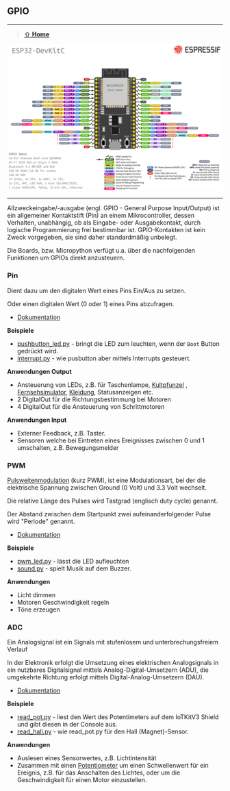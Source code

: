 GPIO
----
***

> [⇧ **Home**](../README.md)


![](../images/esp32-devkitC-v4-pinout.png)

- - -

Allzweckeingabe/-ausgabe (engl. GPIO - General Purpose Input/Output) ist ein allgemeiner Kontaktstift (Pin) an einem Mikrocontroller, dessen Verhalten, unabhängig, ob als Eingabe- oder Ausgabekontakt, durch logische Programmierung frei bestimmbar ist. GPIO-Kontakten ist kein Zweck vorgegeben, sie sind daher standardmäßig unbelegt.

Die Boards, bzw. Micropython verfügt u.a. über die nachfolgenden Funktionen um GPIOs direkt anzusteuern.

### Pin 

Dient dazu um den digitalen Wert eines Pins Ein/Aus zu setzen. 

Oder einen digitalen Wert (0 oder 1) eines Pins abzufragen.

* [Dokumentation](https://docs.micropython.org/en/latest/library/machine.Pin.html)

**Beispiele**

* [pushbutton_led.py](pushbutton.py) - bringt die LED zum leuchten, wenn der `Boot` Button gedrückt wird.
* [interrupt.py](interrupt.py) - wie pusbutton aber mittels Interrupts gesteuert.

**Anwendungen Output** 

*   Ansteuerung von LEDs, z.B. für Taschenlampe, [Kultpfunzel](http://kultpfunzel.ch/) , [Fernsehsimulator,](http://www.pearl.ch/ch-a-NC5312-3110.shtml) [Kleidung](http://www.get-a-led.de/led-t-shirts/led-kleidung-stereo-mc/), Statusanzeigen etc.
*   2 DigitalOut für die Richtungsbestimmung bei Motoren
*   4 DigitalOut für die Ansteuerung von Schrittmotoren

**Anwendungen Input** 

*   Externer Feedback, z.B. Taster.
*   Sensoren welche bei Eintreten eines Ereignisses zwischen 0 und 1 umschalten, z.B. Bewegungsmelder


### PWM

[Pulsweitenmodulation](http://de.wikipedia.org/wiki/Pulsweitenmodulation) (kurz PWM), ist eine Modulationsart, bei der die elektrische Spannung zwischen Ground (0 Volt) und 3.3 Volt wechselt.

Die relative Länge des Pulses wird Tastgrad (englisch duty cycle) genannt.

Der Abstand zwischen dem Startpunkt zwei aufeinanderfolgender Pulse wird "Periode" genannt.

* [Dokumentation](https://docs.micropython.org/en/latest/library/machine.PWM.html)

**Beispiele**

* [pwm_led.py](pwm_led.py) - lässt die LED aufleuchten
* [sound.py](sound.py) - spielt Musik auf dem Buzzer.

**Anwendungen** 

*   Licht dimmen
*   Motoren Geschwindigkeit regeln
*   Töne erzeugen

### ADC

Ein Analogsignal ist ein Signals mit stufenlosem und unterbrechungsfreiem Verlauf

In der Elektronik erfolgt die Umsetzung eines elektrischen Analogsignals in ein nutzbares Digitalsignal mittels Analog-Digital-Umsetzern (ADU), die umgekehrte Richtung erfolgt mittels Digital-Analog-Umsetzern (DAU).

* [Dokumentation](https://docs.micropython.org/en/latest/library/machine.ADC.html)

**Beispiele**

* [read_pot.py](read_pot.py) - liest den Wert des Potentimeters auf dem IoTKitV3 Shield und gibt diesen in der Console aus.
* [read_hall.py](read_hall.py) - wie read_pot.py für den Hall (Magnet)-Sensor.

**Anwendungen**

*   Auslesen eines Sensorwertes, z.B. Lichtintensität
*   Zusammen mit einen [Potentiometer](http://de.wikipedia.org/wiki/Potentiometer) um einen Schwellenwert für ein Ereignis, z.B. für das Anschalten des Lichtes, oder um die Geschwindigkeit für einen Motor einzustellen.





